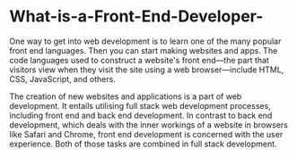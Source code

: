 # What-is-a-Front-End-Developer-

One way to get into web development is to learn one of the many popular front end languages. 
Then you can start making websites and apps. The code languages used to construct a website's 
front end—the part that visitors view when they visit the site using a web browser—include HTML, CSS, JavaScript, and others. 

The creation of new websites and applications is a part of web development. It entails utilising full 
stack web development processes, including front end and back end development. In contrast to back end development, 
which deals with the inner workings of a website in browsers like Safari and Chrome, 
front end development is concerned with the user experience. Both of those tasks are combined in full stack development.


